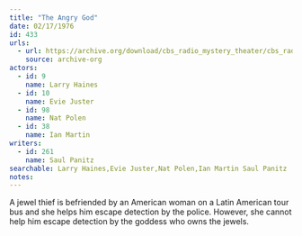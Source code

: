 ```yaml
---
title: "The Angry God"
date: 02/17/1976
id: 433
urls: 
  - url: https://archive.org/download/cbs_radio_mystery_theater/cbs_radio_mystery_theater-0401-0450.zip/cbs_radio_mystery_theater-0401-0450%2Fcbsrmt_0433_the_angry_god.mp3
    source: archive-org
actors:  
  - id: 9
    name: Larry Haines  
  - id: 10
    name: Evie Juster  
  - id: 98
    name: Nat Polen  
  - id: 38
    name: Ian Martin
writers:  
  - id: 261
    name: Saul Panitz
searchable: Larry Haines,Evie Juster,Nat Polen,Ian Martin Saul Panitz
notes:  
---
```

A jewel thief is befriended by an American woman on a Latin American tour bus and she helps him escape detection by the police. However, she cannot help him escape detection by the goddess who owns the jewels.